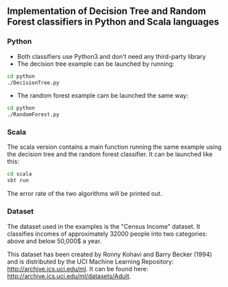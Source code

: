 ## Implementation of Decision Tree and Random Forest classifiers in Python and Scala languages

### Python
- Both classifiers use Python3 and don't need any third-party library
- The decision tree example can be launched by running:
```sh
cd python
./DecisionTree.py
```
- The random forest example cam be launched the same way:
```sh
cd python
./RandomForest.py
```

### Scala
The scala version contains a main function running the same example using the decision tree and the random forest classifier.
It can be launched like this:
```sh
cd scala
sbt run
```

The error rate of the two algorithms will be printed out.

### Dataset

The dataset used in the examples is the "Census Income" dataset.
It classifies incomes of approximately 32000 people into two categories: above and below 50,000$ a year.

This dataset has been created by Ronny Kohavi and Barry Becker (1994) and is distributed by the UCI Machine Learning Repository: http://archive.ics.uci.edu/ml. It can be found here: http://archive.ics.uci.edu/ml/datasets/Adult.
